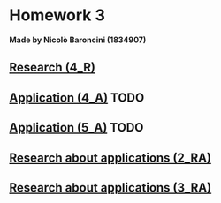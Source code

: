 # Homework 3
**Made by Nicolò Baroncini (1834907)**
## [Research (4_R)](https://bynickes.github.io/StatisticsHomeworks/homework3/4_r)
## [Application (4_A)]() TODO
## [Application (5_A)]() TODO
## [Research about applications (2_RA)](https://bynickes.github.io/StatisticsHomeworks/homework3/2_ra)
## [Research about applications (3_RA)](https://bynickes.github.io/StatisticsHomeworks/homework2/3_ra)
